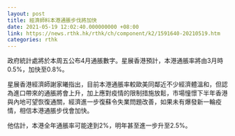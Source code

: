 ```yaml
---
layout: post
title: 經濟師料本港通脹步伐將加快
date: 2021-05-19 12:02:40.000000000 +08:00
link: https://news.rthk.hk/rthk/ch/component/k2/1591640-20210519.htm
categories: rthk
---
```


政府統計處將於本周五公布4月通脹數字。星展香港預計，本港通脹率將由3月時0.5%，加快至0.8%。

星展香港經濟師謝家曦指出，目前本港通脹率較歐美同鄰近不少經濟體溫和，但認為進口帶來的通脹將會上升，加上應對疫情的限制措施放鬆，市場憧憬下半年香港與內地可望恢復通關，經濟進一步復蘇令失業問題改善，如果未有爆發新一輪疫情，相信本港通脹步伐會加快。

他估計，本港全年通脹率可能達到2%，明年甚至進一步升至2.5%。
